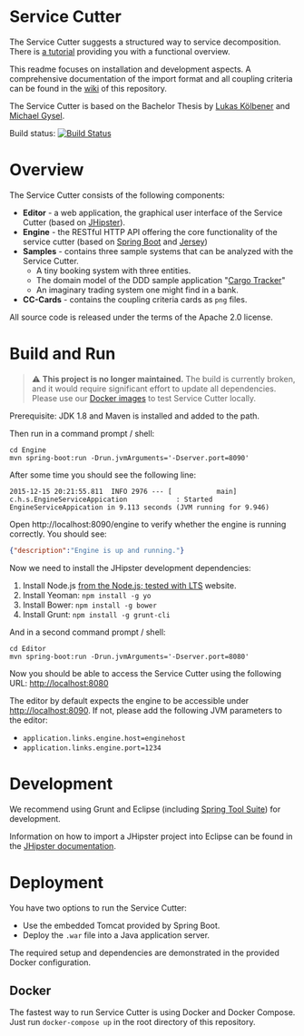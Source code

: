 # Service Cutter

The Service Cutter suggests a structured way to service decomposition. There is [a tutorial](https://servicecutter.github.io/) providing you with a functional overview. 

This readme focuses on installation and development aspects. A comprehensive documentation of the import format and all coupling criteria can be found in the [wiki](https://github.com/ServiceCutter/ServiceCutter/wiki) of this repository.

The Service Cutter is based on the Bachelor Thesis by [Lukas Kölbener](https://github.com/koelbener) and [Michael Gysel](https://github.com/gysel).

Build status: [![Build Status](https://travis-ci.org/ServiceCutter/ServiceCutter.svg?branch=master)](https://travis-ci.org/ServiceCutter/ServiceCutter)

# Overview

The Service Cutter consists of the following components:

* **Editor** - a web application, the graphical user interface of the Service Cutter (based on [JHipster](https://jhipster.github.io/)).
* **Engine** - the RESTful HTTP API offering the core functionality of the service cutter (based on [Spring Boot](http://projects.spring.io/spring-boot/) and [Jersey](https://jersey.java.net/))
* **Samples** - contains three sample systems that can be analyzed with the Service Cutter.
   * A tiny booking system with three entities.
   * The domain model of the DDD sample application "[Cargo Tracker](http://dddsample.sourceforge.net/)"
   * An imaginary trading system one might find in a bank.
* **CC-Cards** - contains the coupling criteria cards as `png` files.

All source code is released under the terms of the Apache 2.0 license.

# Build and Run

> :warning: **This project is no longer maintained.** 
> The build is currently broken, and it would require significant effort to update all dependencies.
> Please use our [Docker images](#docker) to test Service Cutter locally.

Prerequisite: JDK 1.8 and Maven is installed and added to the path.

Then run in a command prompt / shell:
```
cd Engine
mvn spring-boot:run -Drun.jvmArguments='-Dserver.port=8090'
```

After some time you should see the following line:

    2015-12-15 20:21:55.811  INFO 2976 --- [           main] c.h.s.EngineServiceAppication            : Started EngineServiceAppication in 9.113 seconds (JVM running for 9.946)

Open http://localhost:8090/engine to verify whether the engine is running correctly. You should see:

```json
{"description":"Engine is up and running."}
```

Now we need to install the JHipster development dependencies:

1. Install Node.js [from the Node.js; tested with LTS](http://nodejs.org/) website.
2. Install Yeoman: `npm install -g yo`
3. Install Bower: `npm install -g bower`
4. Install Grunt: `npm install -g grunt-cli`

And in a second command prompt / shell:
```
cd Editor
mvn spring-boot:run -Drun.jvmArguments='-Dserver.port=8080'
```

Now you should be able to access the Service Cutter using the following URL: [http://localhost:8080](http://localhost:8080)

The editor by default expects the engine to be accessible under [http://localhost:8090](http://localhost:8090). If not, please add the following JVM parameters to the editor:
* `application.links.engine.host=enginehost`
* `application.links.engine.port=1234`

# Development

We recommend using Grunt and Eclipse (including [Spring Tool Suite](https://spring.io/tools)) for development. 

Information on how to import a JHipster project into Eclipse can be found in the [JHipster documentation](https://jhipster.github.io/configuring_ide_eclipse.html).

# Deployment

You have two options to run the Service Cutter:

* Use the embedded Tomcat provided by Spring Boot.
* Deploy the `.war` file into a Java application server.

The required setup and dependencies are demonstrated in the provided Docker configuration.

## Docker

The fastest way to run Service Cutter is using Docker and Docker Compose. 
Just run `docker-compose up` in the root directory of this repository.
